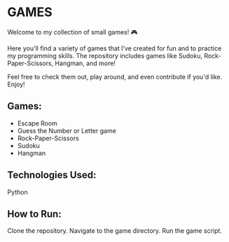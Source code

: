 # GAMES

Welcome to my collection of small games! 🎮

Here you'll find a variety of games that I’ve created for fun and to practice my programming skills. 
The repository includes games like Sudoku, Rock-Paper-Scissors, Hangman, and more!

Feel free to check them out, play around, and even contribute if you'd like. Enjoy!

## Games:
- Escape Room
- Guess the Number or Letter game
- Rock-Paper-Scissors
- Sudoku
- Hangman


## Technologies Used:
Python

## How to Run:
Clone the repository.
Navigate to the game directory.
Run the game script.

